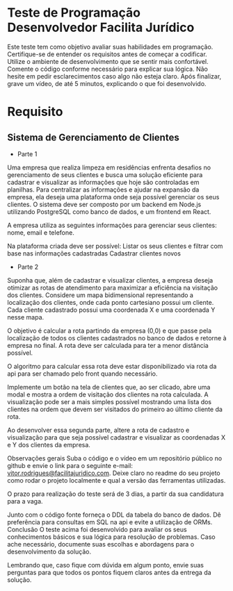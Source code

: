 # Teste de Programação Desenvolvedor Facilita Jurídico

Este teste tem como objetivo avaliar suas habilidades em programação. Certifique-se de entender os requisitos antes de começar a codificar. Utilize o ambiente de desenvolvimento que se sentir mais confortável. Comente o código conforme necessário para explicar sua lógica. Não hesite em pedir esclarecimentos caso algo não esteja claro.
Após finalizar, grave um vídeo, de até 5 minutos, explicando o que foi desenvolvido.
# Requisito
## Sistema de Gerenciamento de Clientes
- Parte 1

Uma empresa que realiza limpeza em residências enfrenta desafios no gerenciamento de seus clientes e busca uma solução eficiente para cadastrar e visualizar as informações que hoje são controladas em planilhas. Para centralizar as informações e ajudar na expansão da empresa, ela deseja uma plataforma onde seja possível gerenciar os seus clientes. O sistema deve ser composto por um backend em Node.js utilizando PostgreSQL como banco de dados, e um frontend em React.

A empresa utiliza as seguintes informações para gerenciar seus clientes: nome, email e telefone.

Na plataforma criada deve ser possível:
Listar os seus clientes e filtrar com base nas informações cadastradas
Cadastrar clientes novos
- Parte 2


Suponha que, além de cadastrar e visualizar clientes, a empresa deseja otimizar as rotas de atendimento para maximizar a eficiência na visitação dos clientes. Considere um mapa bidimensional representando a localização dos clientes, onde cada ponto cartesiano possui um cliente. Cada cliente cadastrado possui uma coordenada X e uma coordenada Y nesse mapa.

O objetivo é calcular a rota partindo da empresa (0,0) e que passe pela localização de todos os clientes cadastrados no banco de dados e retorne à empresa no final. A rota deve ser calculada para ter a menor distância possível.

O algoritmo para calcular essa rota deve estar disponibilizado via rota da api para ser chamado pelo front quando necessário.

Implemente um botão na tela de clientes que, ao ser clicado, abre uma modal e mostra a ordem de visitação dos clientes na rota calculada. A visualização pode ser a mais simples possível mostrando uma lista dos clientes na ordem que devem ser visitados do primeiro ao último cliente da rota.

Ao desenvolver essa segunda parte, altere a rota de cadastro e visualização para que seja possível cadastrar e visualizar as coordenadas X e Y dos clientes da empresa.


Observações gerais
	Suba o código e o vídeo em um repositório público no github e envie o link para o seguinte e-mail: vitor.rodrigues@facilitajuridico.com. Deixe claro no readme do seu projeto como rodar o projeto localmente e qual a versão das ferramentas utilizadas.

O prazo para realização do teste será de 3 dias, a partir da sua candidatura para a vaga.
	
Junto com o código fonte forneça o DDL da tabela do banco de dados. Dê preferência para consultas em SQL na api e evite a utilização de ORMs.
Conclusão
	O teste acima foi desenvolvido para avaliar os seus conhecimentos básicos e sua lógica para resolução de problemas. Caso ache necessário, documente suas escolhas e abordagens para o desenvolvimento da solução.
	
Lembrando que, caso fique com dúvida em algum ponto, envie suas perguntas para que todos os pontos fiquem claros antes da entrega da solução. 












